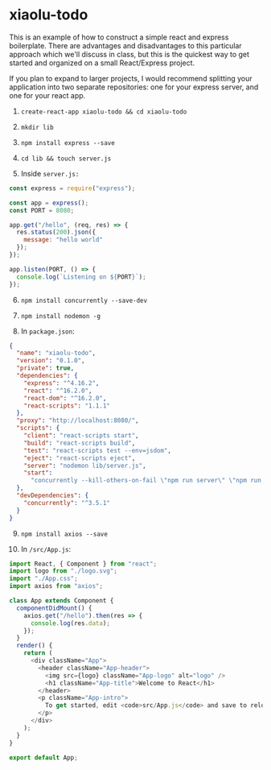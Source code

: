 # xiaolu-todo

This is an example of how to construct a simple react and express boilerplate. There are advantages and disadvantages to this particular approach which we'll discuss in class, but this is the quickest way to get started and organized on a small React/Express project.

If you plan to expand to larger projects, I would recommend splitting your application into two separate repositories: one for your express server, and one for your react app.

1. `create-react-app xiaolu-todo && cd xiaolu-todo`

2. `mkdir lib`

3. `npm install express --save`

4. `cd lib && touch server.js`

5. Inside `server.js:`

```javascript
const express = require("express");

const app = express();
const PORT = 8080;

app.get("/hello", (req, res) => {
  res.status(200).json({
    message: "hello world"
  });
});

app.listen(PORT, () => {
  console.log(`Listening on ${PORT}`);
});
```

6. `npm install concurrently --save-dev`

7. `npm install nodemon -g`

8. In `package.json`:

```json
{
  "name": "xiaolu-todo",
  "version": "0.1.0",
  "private": true,
  "dependencies": {
    "express": "^4.16.2",
    "react": "^16.2.0",
    "react-dom": "^16.2.0",
    "react-scripts": "1.1.1"
  },
  "proxy": "http://localhost:8080/",
  "scripts": {
    "client": "react-scripts start",
    "build": "react-scripts build",
    "test": "react-scripts test --env=jsdom",
    "eject": "react-scripts eject",
    "server": "nodemon lib/server.js",
    "start":
      "concurrently --kill-others-on-fail \"npm run server\" \"npm run client\""
  },
  "devDependencies": {
    "concurrently": "^3.5.1"
  }
}
```

9. `npm install axios --save`

10. In `/src/App.js`:

```javascript
import React, { Component } from "react";
import logo from "./logo.svg";
import "./App.css";
import axios from "axios";

class App extends Component {
  componentDidMount() {
    axios.get("/hello").then(res => {
      console.log(res.data);
    });
  }
  render() {
    return (
      <div className="App">
        <header className="App-header">
          <img src={logo} className="App-logo" alt="logo" />
          <h1 className="App-title">Welcome to React</h1>
        </header>
        <p className="App-intro">
          To get started, edit <code>src/App.js</code> and save to reload.
        </p>
      </div>
    );
  }
}

export default App;
```
